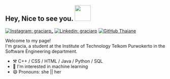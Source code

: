 <h2> Hey, Nice to see you. <img src="https://media.giphy.com/media/mGcNjsfWAjY5AEZNw6/giphy.gif" width="50"></h2>

[![Instagram: graciarp_](https://img.shields.io/twitter/url?&label=graciarp_&logo=Instagram&style=social&url=https%3A%2F%2Fwww.instagram.com%2Fgraciarp_%2F)](https://www.instagram.com/graciarp_/)
[![Linkedin: graciarp](https://img.shields.io/twitter/url?color=Blue&label=graciarp_&logo=Linkedin&style=social&url=https%3A%2F%2Fwww.linkedin.com%2Fin%2Fgracia-rizka-pasfica-a22247220%2F)](https://www.linkedin.com/in/gracia-rizka-pasfica-a22247220/)
[![GitHub Thaiane](https://img.shields.io/twitter/url?color=%23FFF000&label=Ciagracias&logo=Github&style=social&url=https%3A%2F%2Fgithub.com%2Fciagracias)](https://github.com/ciagracias)


<p>Welcome to my page! <br/> I'm gracia, a student at the Institute of Technology Telkom Purwokerto in the Software Engineering department. </p>

- ⚒️ C++ / CSS / HTML / Java / Python / SQL
- 👀 I'm interested in machine learning
- 😄 Pronouns: she || her

